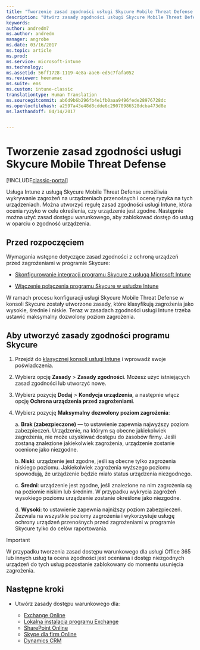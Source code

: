 ```yaml
---
title: "Tworzenie zasad zgodności usługi Skycure Mobile Threat Defense | Dokumentacja firmy Microsoft"
description: "Utwórz zasady zgodności usługi Skycure Mobile Threat Defense w klasycznej konsoli usługi Intune."
keywords: 
author: andredm7
ms.author: andredm
manager: angrobe
ms.date: 03/16/2017
ms.topic: article
ms.prod: 
ms.service: microsoft-intune
ms.technology: 
ms.assetid: 56ff1728-1119-4e8a-aae6-ed5c7fafa052
ms.reviewer: heenamac
ms.suite: ems
ms.custom: intune-classic
translationtype: Human Translation
ms.sourcegitcommit: ab6d9b6b296fb4e1fb0aaa9496fede28976728dc
ms.openlocfilehash: a2597a43e48d8cdde6c29070986528dcba473d8e
ms.lasthandoff: 04/14/2017


---
```


# <a name="create-skycure-mobile-threat-defense-compliance-policy"></a>Tworzenie zasad zgodności usługi Skycure Mobile Threat Defense

[!INCLUDE[classic-portal](../includes/classic-portal.md)]

Usługa Intune z usługą Skycure Mobile Threat Defense umożliwia wykrywanie zagrożeń na urządzeniach przenośnych i ocenę ryzyka na tych urządzeniach. Można utworzyć regułę zasad zgodności usługi Intune, która ocenia ryzyko w celu określenia, czy urządzenie jest zgodne. Następnie można użyć zasad dostępu warunkowego, aby zablokować dostęp do usług w oparciu o zgodność urządzenia.

## <a name="before-you-begin"></a>Przed rozpoczęciem

Wymagania wstępne dotyczące zasad zgodności z ochroną urządzeń przed zagrożeniami w programie Skycure:

-   [Skonfigurowanie integracji programu Skycure z usługą Microsoft Intune](https://docs.microsoft.com/intune/deploy-use/setup-the-skycure-integration-with-Intune)

-   [Włączenie połączenia programu Skycure w usłudze Intune](https://docs.microsoft.com/intune/deploy-use/enable-skycure-mobile-threat-defense-in-intune)

W ramach procesu konfiguracji usługi Skycure Mobile Threat Defense w konsoli Skycure zostały utworzone zasady, które klasyfikują zagrożenia jako wysokie, średnie i niskie. Teraz w zasadach zgodności usługi Intune trzeba ustawić maksymalny dozwolony poziom zagrożenia.

## <a name="to-create-skycure-compliance-policy"></a>Aby utworzyć zasady zgodności programu Skycure

1.  Przejdź do [klasycznej konsoli usługi Intune](https://manage.microsoft.com/) i wprowadź swoje poświadczenia.

2.  Wybierz opcję **Zasady** &gt; **Zasady zgodności**. Możesz użyć istniejących zasad zgodności lub utworzyć nowe.

3.  Wybierz pozycję **Dodaj** &gt; **Kondycja urządzenia**, a następnie włącz opcję **Ochrona urządzenia przed zagrożeniami**.

4.  Wybierz pozycję **Maksymalny dozwolony poziom zagrożenia**:

    a.  **Brak (zabezpieczone)** — to ustawienie zapewnia najwyższy poziom zabezpieczeń. Urządzenie, na którym są obecne jakiekolwiek zagrożenia, nie może uzyskiwać dostępu do zasobów firmy. Jeśli zostaną znalezione jakiekolwiek zagrożenia, urządzenie zostanie ocenione jako niezgodne.

    b.  **Niski**: urządzenie jest zgodne, jeśli są obecne tylko zagrożenia niskiego poziomu. Jakiekolwiek zagrożenia wyższego poziomu spowodują, że urządzenie będzie miało status urządzenia niezgodnego.

    c.  **Średni**: urządzenie jest zgodne, jeśli znalezione na nim zagrożenia są na poziomie niskim lub średnim. W przypadku wykrycia zagrożeń wysokiego poziomu urządzenie zostanie określone jako niezgodne.

    d.  **Wysoki**: to ustawienie zapewnia najniższy poziom zabezpieczeń. Zezwala na wszystkie poziomy zagrożenia i wykorzystuje usługę ochrony urządzeń przenośnych przed zagrożeniami w programie Skycure tylko do celów raportowania.

> [!IMPORTANT] 
> W przypadku tworzenia zasad dostępu warunkowego dla usługi Office 365 lub innych usług ta ocena zgodności jest oceniana i dostęp niezgodnych urządzeń do tych usług pozostanie zablokowany do momentu usunięcia zagrożenia.

## <a name="span-idmonitor-device-threats-classanchorspan-idnext-steps-classanchorspan-idtoc477360344-classanchorspanspanspannext-steps"></a><span id="monitor-device-threats" class="anchor"><span id="next-steps" class="anchor"><span id="_Toc477360344" class="anchor"></span></span></span>Następne kroki

-   Utwórz zasady dostępu warunkowego dla:

    -   [Exchange Online](https://docs.microsoft.com/intune/deploy-use/restrict-access-to-exchange-online-with-microsoft-intune)
    -   [Lokalna instalacja programu Exchange](https://docs.microsoft.com/intune/deploy-use/restrict-access-to-exchange-onpremises-with-microsoft-intune)
    -   [SharePoint Online](https://docs.microsoft.com/intune/deploy-use/restrict-access-to-sharepoint-online-with-microsoft-intune)
    -   [Skype dla firm Online](https://docs.microsoft.com/intune/deploy-use/restrict-access-to-skype-for-business-online-with-microsoft-intune)
    -   [Dynamics CRM](https://docs.microsoft.com/intune/deploy-use/restrict-access-to-dynamics-crm-online-with-microsoft-intune)

